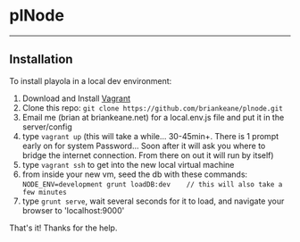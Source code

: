 # plNode

---------------------------
## Installation

To install playola in a local dev environment:


1. Download and Install [Vagrant](https://www.vagrantup.com/downloads.html)
2. Clone this repo:  `git clone https://github.com/briankeane/plnode.git`
3. Email me (brian at briankeane.net) for a local.env.js file and put it in the server/config
4. type `vagrant up` (this will take a while... 30-45min+.  There is 1 prompt early on for system Password... Soon after it will ask you where to bridge the internet connection.  From there on out it will run by itself)
5. type `vagrant ssh` to get into the new local virtual machine
6. from inside your new vm, seed the db with these commands:  `NODE_ENV=development grunt loadDB:dev    // this will also take a few minutes`
7. type `grunt serve`, wait several seconds for it to load, and navigate your browser to 'localhost:9000'

That's it!  Thanks for the help.

